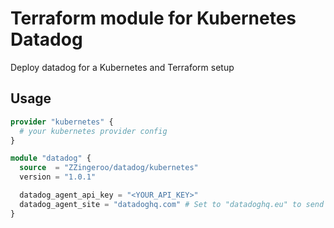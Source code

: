 # Terraform module for Kubernetes Datadog

Deploy datadog for a Kubernetes and Terraform setup

## Usage

```terraform
provider "kubernetes" {
  # your kubernetes provider config
}

module "datadog" {  
  source  = "ZZingeroo/datadog/kubernetes"
  version = "1.0.1"

  datadog_agent_api_key = "<YOUR_API_KEY>"
  datadog_agent_site = "datadoghq.com" # Set to "datadoghq.eu" to send your Agent data to the Datadog EU site (default: "datadoghq.com")
}
```
